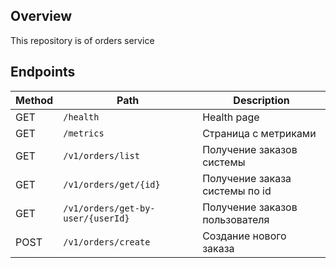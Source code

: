 ## Overview

This repository is of orders service

## Endpoints

Method | Path                              | Description                                   |                                                                         
---    |-----------------------------------|------------------------------------------------
GET    | `/health`                         | Health page                                   |
GET    | `/metrics`                        | Страница с метриками                          |
GET    | `/v1/orders/list`                 | Получение заказов системы                     |
GET    | `/v1/orders/get/{id}`             | Получение заказа системы по id                |
GET    | `/v1/orders/get-by-user/{userId}` | Получение заказов пользователя                |
POST   | `/v1/orders/create`               | Создание нового заказа                        |